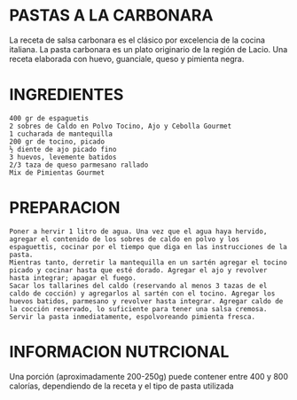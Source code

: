 # PASTAS A LA CARBONARA
La receta de salsa carbonara es el clásico por excelencia de la cocina italiana. La pasta carbonara es un plato originario de la región de Lacio. Una receta elaborada con huevo, guanciale, queso y pimienta negra.
# INGREDIENTES

    400 gr de espaguetis
    2 sobres de Caldo en Polvo Tocino, Ajo y Cebolla Gourmet
    1 cucharada de mantequilla
    200 gr de tocino, picado
    ½ diente de ajo picado fino
    3 huevos, levemente batidos
    2/3 taza de queso parmesano rallado
    Mix de Pimientas Gourmet

# PREPARACION

    Poner a hervir 1 litro de agua. Una vez que el agua haya hervido, agregar el contenido de los sobres de caldo en polvo y los espaguettis, cocinar por el tiempo que diga en las instrucciones de la pasta.
    Mientras tanto, derretir la mantequilla en un sartén agregar el tocino picado y cocinar hasta que esté dorado. Agregar el ajo y revolver hasta integrar; apagar el fuego.
    Sacar los tallarines del caldo (reservando al menos 3 tazas de el caldo de cocción) y agregarlos al sartén con el tocino. Agregar los huevos batidos, parmesano y revolver hasta integrar. Agregar caldo de la cocción reservado, lo suficiente para tener una salsa cremosa. Servir la pasta inmediatamente, espolvoreando pimienta fresca.

# INFORMACION NUTRCIONAL
Una porción (aproximadamente 200-250g) puede contener entre 400 y 800 calorías, dependiendo de la receta y el tipo de pasta utilizada